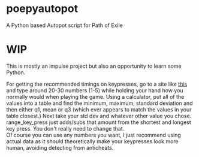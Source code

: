 # poepyautopot
A Python based Autopot script for Path of Exile

# WIP

This is mostly an impulse project but also an opportunity to learn some Python.

For getting the recommended timings on keypresses, go to a site like [this](https://keyboardtester.info/keyboard-latency-test/) and type around 20-30 numbers (1-5) while holding your hand how you normally would when playing the game. Using a calculator, put all of the values into a table and find the minimum, maximum, standard deviation and then either q1, mean or q3 (which ever appears to match the values in your table closest.) Next take your std dev and whatever other value you chose. range_key_press just adds/subs that amount from the shortest and longest key press. You don't really need to change that. </br>
Of course you can use any numbers you want, I just recommend using actual data as it should theoretically make your keypresses look more human, avoiding detecting from anticheats.
